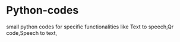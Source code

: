 # Python-codes
small python codes for specific functionalities
like Text to speech,Qr code,Speech to text,
